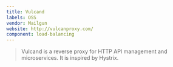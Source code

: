 ```yaml
---
title: Vulcand
labels: OSS
vendor: Mailgun
website: http://vulcanproxy.com/
component: load-balancing
---
```

> Vulcand is a reverse proxy for HTTP API management and microservices. It is inspired by Hystrix.
